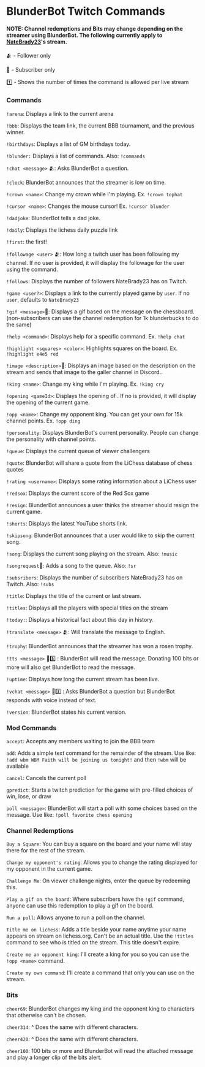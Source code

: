 # BlunderBot Twitch Commands

#### NOTE: Channel redemptions and Bits may change depending on the streamer using BlunderBot. The following currently apply to [NateBrady23](https://twitch.tv/natebrady23)'s stream.

:people_hugging: - Follower only

:gem: - Subscriber only

:one: - Shows the number of times the command is allowed per live stream

### Commands

`!arena`: Displays a link to the current arena

`!bbb`: Displays the team link, the current BBB tournament, and the previous winner.

`!birthdays`: Displays a list of GM birthdays today.

`!blunder:` Displays a list of commands. Also: `!commands`

`!chat <message>` :people_hugging:: Asks BlunderBot a question.

`!clock`: BlunderBot announces that the streamer is low on time.

`!crown <name>`: Change my crown while I'm playing. Ex. `!crown tophat`

`!cursor <name>`: Changes the mouse cursor! Ex. `!cursor blunder`

`!dadjoke`: BlunderBot tells a dad joke.

`!daily`: Displays the lichess daily puzzle link

`!first`: the first!

`!followage <user>` :people_hugging:: How long a twitch user has been following my channel. If no user is provided, it will display the followage for the user using the command.

`!follows`: Displays the number of followers NateBrady23 has on Twitch.

`!game <user?>`: Displays a link to the currently played game by `user`. If no `user`, defaults to `NateBrady23`

`!gif <message>`:gem:: Displays a gif based on the message on the chessboard. (non-subscribers can use the channel redemption for 1k blunderbucks to do the same)

`!help <command>`: Displays help for a specific command. Ex. `!help chat`

`!highlight <squares> <color>`: Highlights squares on the board. Ex. `!highlight e4e5 red`

`!image <description>`:gem:: Displays an image based on the description on the stream and sends that image to the galler channel in Discord..

`!king <name>`: Change my king while I'm playing. Ex. `!king cry`

`!opening <gameId>`: Displays the opening of <gameId>. If no <gameId> is provided, it will display the opening of the current game.

`!opp <name>`: Change my opponent king. You can get your own for 15k channel points. Ex. `!opp ding`

`!personality`: Displays BlunderBot's current personality. People can change the personality with channel points.

`!queue`: Displays the current queue of viewer challengers

`!quote`: BlunderBot will share a quote from the LiChess database of chess quotes

`!rating <username>`: Displays some rating information about a LiChess user

`!redsox`: Displays the current score of the Red Sox game

`!resign`: BlunderBot announces a user thinks the streamer should resign the current game.

`!shorts`: Displays the latest YouTube shorts link.

`!skipsong`: BlunderBot announces that a user would like to skip the current song.

`!song`: Displays the current song playing on the stream. Also: `!music`

`!songrequest`:gem:: Adds a song to the queue. Also: `!sr`

`!subsribers`: Displays the number of subscribers NateBrady23 has on Twitch. Also: `!subs`

`!title`: Displays the title of the current or last stream.

`!titles`: Displays all the players with special titles on the stream

`!today:`: Displays a historical fact about this day in history.

`!translate <message>` :people_hugging:: Will translate the message to English.

`!trophy`: BlunderBot announces that the streamer has won a rosen trophy.

`!tts <message>` :gem::five: : BlunderBot will read the message. Donating 100 bits or more will also get BlunderBot to read the message.

`!uptime`: Displays how long the current stream has been live.

`!vchat <message>` :gem::three: : Asks BlunderBot a question but BlunderBot responds with voice instead of text.

`!version`: BlunderBot states his current version.

### Mod Commands

`accept`: Accepts any members waiting to join the BBB team

`add`: Adds a simple text command for the remainder of the stream. Use like: `!add wbm WBM Faith will be joining us tonight!` and then `!wbm` will be available

`cancel`: Cancels the current poll

`gpredict`: Starts a twitch prediction for the game with pre-filled choices of win, lose, or draw

`poll <message>`: BlunderBot will start a poll with some choices based on the message. Use like: `!poll favorite chess opening`

### Channel Redemptions

`Buy a Square`: You can buy a square on the board and your name will stay there for the rest of the stream.

`Change my opponent's rating`: Allows you to change the rating displayed for my opponent in the current game.

`Challenge Me`: On viewer challenge nights, enter the queue by redeeming this.

`Play a gif on the board`: Where subscribers have the `!gif` command, anyone can use this redemption to play a gif on the board.

`Run a poll`: Allows anyone to run a poll on the channel.

`Title me on lichess`: Adds a title beside your name anytime your name appears on stream on lichess.org. Can't be an actual title. Use the `!titles` command to see who is titled on the stream. This title doesn't expire.

`Create me an opponent king`: I'll create a king for you so you can use the `!opp <name>` command.

`Create my own command`: I'll create a command that only you can use on the stream.

### Bits

`cheer69`: BlunderBot changes my king and the opponent king to characters that otherwise can't be chosen.

`cheer314`: ^ Does the same with different characters.

`cheer420`: ^ Does the same with different characters.

`cheer100`: 100 bits or more and BlunderBot will read the attached message and play a longer clip of the bits alert.
